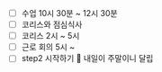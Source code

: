 - [ ] 수업 10시 30분 ~ 12시 30분 
- [ ] 코리스와 점심식사 
- [ ] 코리스 2시 ~ 5시 
- [ ] 근로 회의 5시 ~ 
- [ ] step2 시작하기 🤣 내일이 주말이니 달립
